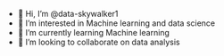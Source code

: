 - 👋 Hi, I’m @data-skywalker1
- 👀 I’m interested in Machine learning and data science
- 🌱 I’m currently learning Machine learning 
- 💞️ I’m looking to collaborate on data analysis

<!---
data-skywalker1/data-skywalker1 is a ✨ special ✨ repository because its `README.md` (this file) appears on your GitHub profile.
You can click the Preview link to take a look at your changes.
--->
